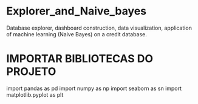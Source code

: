 # Explorer_and_Naive_bayes
Database explorer, dashboard construction, data visualization, application of machine learning (Naive Bayes) on a credit database. 

# IMPORTAR BIBLIOTECAS DO PROJETO
import pandas as pd
import numpy as np
import seaborn as sn
import matplotlib.pyplot as plt
